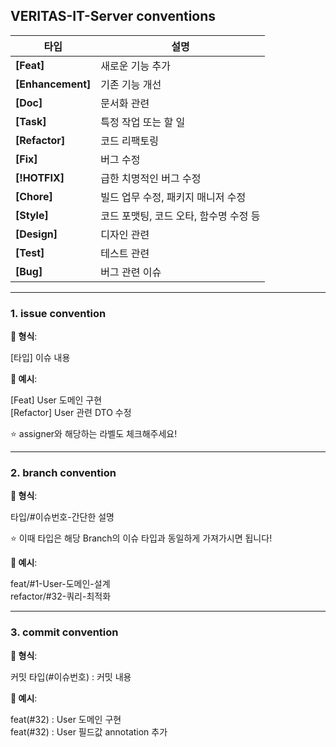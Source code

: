 ## VERITAS-IT-Server conventions


| 타입           | 설명            |
| -------------- | --------------- |
| **[Feat]**  | 새로운 기능 추가 |
| **[Enhancement]** | 기존 기능 개선 |
| **[Doc]** | 문서화 관련 |
| **[Task]** | 특정 작업 또는 할 일 |
| **[Refactor]** | 코드 리팩토링 |
| **[Fix]** | 버그 수정 |
| **[!HOTFIX]** | 급한 치명적인 버그 수정 |
| **[Chore]** | 빌드 업무 수정, 패키지 매니저 수정 |
| **[Style]** | 코드 포맷팅, 코드 오타, 함수명 수정 등 |
| **[Design]** | 디자인 관련 |
| **[Test]** | 테스트 관련 |
| **[Bug]** | 버그 관련 이슈 |

-----

### 1. issue convention

**📌 형식**: 

[타입] 이슈 내용


**📌 예시**: 

[Feat] User 도메인 구현<br>
[Refactor] User 관련 DTO 수정

⭐️ assigner와 해당하는 라벨도 체크해주세요!

  -------------

### 2. branch convention

**📌 형식**: 

타입/#이슈번호-간단한 설명

⭐️ 이때 타입은 해당 Branch의 이슈 타입과 동일하게 가져가시면 됩니다!

  
**📌 예시**: 

feat/#1-User-도메인-설계<br>
refactor/#32-쿼리-최적화

----------------

### 3. commit convention

**📌 형식**: 

커밋 타입(#이슈번호) : 커밋 내용<br>

**📌 예시**: 

feat(#32) : User 도메인 구현<br>
feat(#32) : User 필드값 annotation 추가<br>


